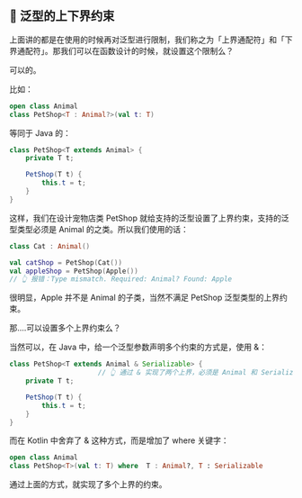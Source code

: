 ## 🌟 泛型的上下界约束

上面讲的都是在使用的时候再对泛型进行限制，我们称之为「上界通配符」和「下界通配符」。那我们可以在函数设计的时候，就设置这个限制么？

可以的。

比如：

```kotlin
open class Animal
class PetShop<T : Animal?>(val t: T)
```

等同于 Java 的：

```java
class PetShop<T extends Animal> {
    private T t;

    PetShop(T t) {
        this.t = t;
    }
}
```

这样，我们在设计宠物店类 PetShop 就给支持的泛型设置了上界约束，支持的泛型类型必须是 Animal 的之类。所以我们使用的话：

```kotlin
class Cat : Animal()

val catShop = PetShop(Cat())
val appleShop = PetShop(Apple())
// 👆 报错：Type mismatch. Required: Animal? Found: Apple
```

很明显，Apple 并不是 Animal 的子类，当然不满足 PetShop 泛型类型的上界约束。

那....可以设置多个上界约束么？

当然可以，在 Java 中，给一个泛型参数声明多个约束的方式是，使用 &：

```java
class PetShop<T extends Animal & Serializable> {
                      // 👆 通过 & 实现了两个上界，必须是 Animal 和 Serializable 的子类或实现类
    private T t;

    PetShop(T t) {
        this.t = t;
    }
}
```

而在 Kotlin 中舍弃了 & 这种方式，而是增加了 where 关键字：

```kotlin
open class Animal
class PetShop<T>(val t: T) where  T : Animal?, T : Serializable
```

通过上面的方式，就实现了多个上界的约束。